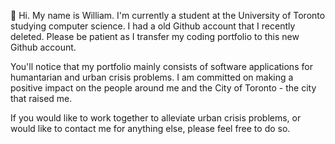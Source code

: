 👋
Hi. My name is William. I'm currently a student at the University of Toronto studying computer science.
I had a old Github account that I recently deleted. Please be patient as I transfer my coding portfolio to this new Github account.

You'll notice that my portfolio mainly consists of software applications for humantarian and urban crisis problems. I am committed on making a 
positive impact on the people around me and the City of Toronto - the city that raised me.

If you would like to work together to alleviate urban crisis problems, or would like to contact me for anything else, please feel free to do so.

<!---
williamntlam/williamntlam is a ✨ special ✨ repository because its `README.md` (this file) appears on your GitHub profile.
You can click the Preview link to take a look at your changes.
--->
